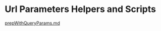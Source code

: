 # Url Parameters Helpers and Scripts

[prepWithQueryParams.md](https://github.com/nickclaeboe/scratchOpz/blob/main/URL-params/prepWithQueryParams.md)
